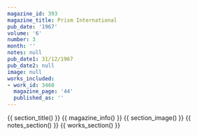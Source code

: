 ```yaml
---
magazine_id: 393
magazine_title: Prism International
pub_date: '1967'
volume: '6'
number: 3
month: ''
notes: null
pub_date1: 31/12/1967
pub_date2: null
image: null
works_included:
- work_id: 3468
  magazine_page: '44'
  published_as: ''
---
```


{{ section_title() }}
{{ magazine_info() }}
{{ section_image() }}
{{ notes_section() }}
{{ works_section() }}
